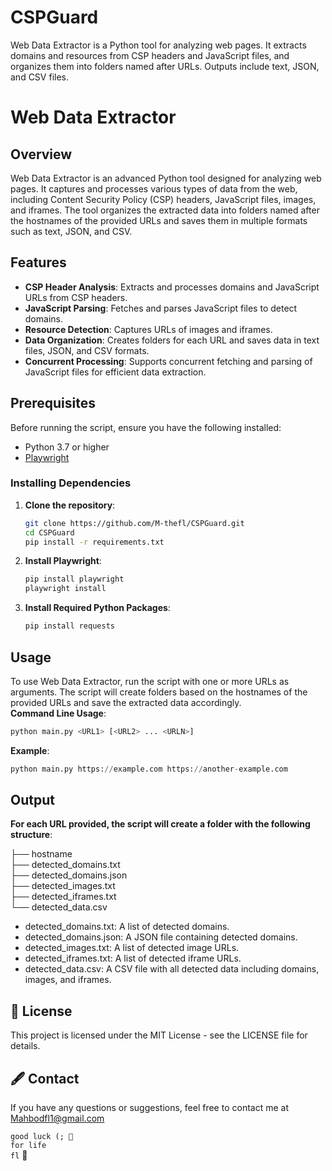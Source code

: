 # CSPGuard
Web Data Extractor is a Python tool for analyzing web pages. It extracts domains and resources from CSP headers and JavaScript files, and organizes them into folders named after URLs. Outputs include text, JSON, and CSV files.

# Web Data Extractor

## Overview

Web Data Extractor is an advanced Python tool designed for analyzing web pages. It captures and processes various types of data from the web, including Content Security Policy (CSP) headers, JavaScript files, images, and iframes. The tool organizes the extracted data into folders named after the hostnames of the provided URLs and saves them in multiple formats such as text, JSON, and CSV.

## Features

- **CSP Header Analysis**: Extracts and processes domains and JavaScript URLs from CSP headers.
- **JavaScript Parsing**: Fetches and parses JavaScript files to detect domains.
- **Resource Detection**: Captures URLs of images and iframes.
- **Data Organization**: Creates folders for each URL and saves data in text files, JSON, and CSV formats.
- **Concurrent Processing**: Supports concurrent fetching and parsing of JavaScript files for efficient data extraction.

## Prerequisites

Before running the script, ensure you have the following installed:

- Python 3.7 or higher
- [Playwright](https://playwright.dev/python/docs/intro)

### Installing Dependencies


1. **Clone the repository**:
    ```bash
    git clone https://github.com/M-thefl/CSPGuard.git
    cd CSPGuard
    pip install -r requirements.txt

2. **Install Playwright**:
   ```bash
   pip install playwright
   playwright install
   
3. **Install Required Python Packages**:
   ```bash
   pip install requests

## Usage 
To use Web Data Extractor, run the script with one or more URLs as arguments. The script will create folders based on the hostnames of the provided URLs and save the extracted data accordingly.
 <br /> 
**Command Line Usage**:
  ```py
python main.py <URL1> [<URL2> ... <URLN>]
```

**Example**:
  ```py
python main.py https://example.com https://another-example.com
```

## Output
**For each URL provided, the script will create a folder with the following structure**: <br /> 

├── hostname <br /> 
├── detected_domains.txt <br /> 
├── detected_domains.json <br /> 
├── detected_images.txt <br /> 
├── detected_iframes.txt <br /> 
└── detected_data.csv <br /> 

- detected_domains.txt: A list of detected domains.
- detected_domains.json: A JSON file containing detected domains.
- detected_images.txt: A list of detected image URLs.
- detected_iframes.txt: A list of detected iframe URLs.
- detected_data.csv: A CSV file with all detected data including domains, images, and iframes.


## 📄 License

This project is licensed under the MIT License - see the LICENSE file for details.

## 🖋 Contact
If you have any questions or suggestions, feel free to contact me at Mahbodfl1@gmail.com

``good luck (; 🌙``<br />
``for life``<br />
``fl``
🚀
